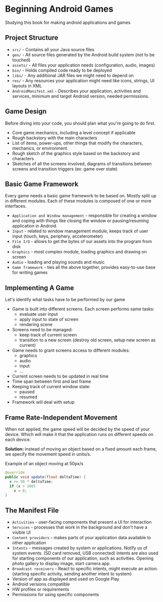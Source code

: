 # Beginning Android Games
Studying this book for making android applications and games

## Project Structure
- `src/` - Contains all your Java source files
- `gen/` - All source files generated by the Android build system (not to be touched)
- `assets/` - All files your application needs (configuration, audio, images)
- `bin/` - Holds compiled code ready to be deployed
- `libs/` - Any additional JAR files we might need to depend on
- `res/` - Any resources your application might need like icons, strings, UI layouts in XML
- `AndroidManifest.xml` - Describes your application, activities and services, minimum and target Android version, needed permissions.

## Game Design
Before diving into your code, you should plan what you're going to do first.
- Core game mechanics, including a level concept if applicable
- Rough backstory with the main characters
- List of items, power-ups, other things that modify the characters, mechanics, or environment.
- Rough sketch of the graphics style based on the backstory and characters
- Sketches of all the screens involved, diagrams of transitions between screens and transition triggers (ex: game over state)

## Basic Game Framework
Every game needs a basic game framework to be based on. Mostly split up in different modules. Each of these modules is composed of one or more interfaces.
- `Application and Window management` - responsible for creating a window and coping with things like closing the window or pausing/resuming application in Android.
- `Input` - related to window management module, keeps track of user input (touch, keys, periphery, accelerometer)
- `File I/O` - allows to get the bytes of our assets into the program from disk
- `Graphics` - most complex module, loading graphics and drawing on screen
- `Audio` - loading and playing sounds and music
- `Game framework` - ties all the above together, provides easy-to-use base for writing games

## Implementing A Game
Let's identify what tasks have to be performed by our game
- Game is built into different screens. Each screen performs same tasks:
  - evaluate user input
  - apply input to state of screen
  - rendering scene
- Screens need to be managed:
  - keep track of current screen
  - transition to a new screen (destroy old screen, setup new screen as current)
- Game needs to grant screens access to different modules:
  - graphics
  - audio
  - input
  - ...
- Current screen needs to be updated in real time
- Time span between first and last frame
- Keeping track of current window state:
  - paused
  - resumed
- Framework will deal with setup

## Frame Rate-Independent Movement
When not applied, the game speed will be decided by the speed of your device.
Which will make it that the application runs on different speeds on each device.

**Solution:** instead of moving an object based on a fixed amount each frame, we specify the movement speed in units/s.

Example of an object moving at 50px/s
```java
@override
public void update(float deltaTime) {
  x += 50 * deltaTime;
  if (x > 100)
    x = 0;
}
```

## The Manifest File
- `Activities` - user-facing components that present a UI for interaction
- `Services` - processes that work in the background and don't have a visible UI
- `Content providers` - makes parts of your application data available to other application
- `Intents` - messages created by system or applications. Notify us of system events. (SD card removed, USB connected) Intents are also used for starting components of our application, such as activities. Opening photo gallery to display image, start camera app.
- `Broadcast receivers` - React to specific intents, might execute an action. (starting specific activity, sending another intent to system)
- Version of app as displayed and used on Google Play
- Android versions compatible
- HW profiles or requirements
- Permissions for using specific components
